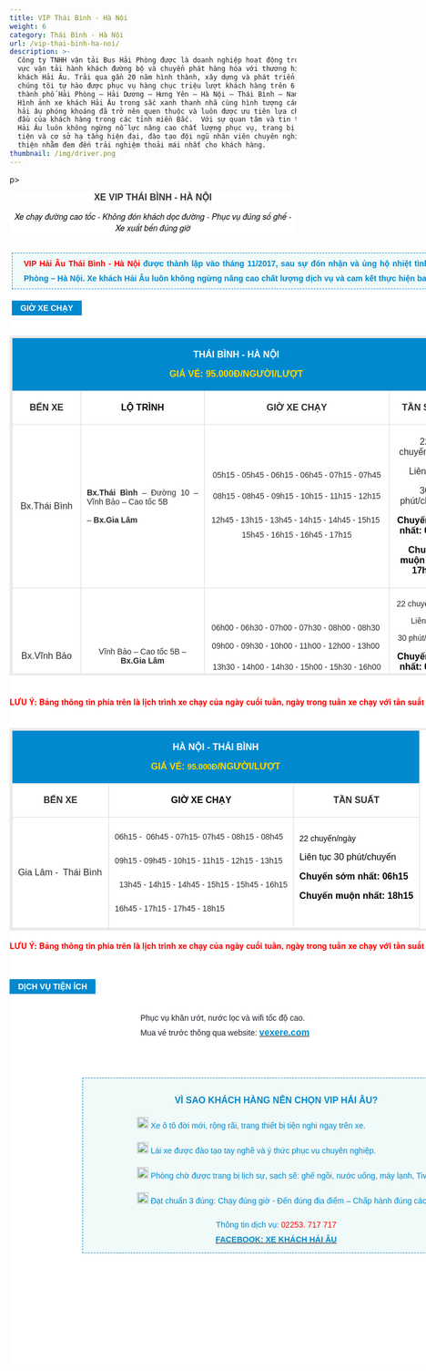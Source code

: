 ```yaml
---
title: VIP Thái Bình - Hà Nội
weight: 6
category: Thái Bình - Hà Nội
url: /vip-thai-binh-ha-noi/
description: >-
  Công ty TNHH vận tải Bus Hải Phòng được là doanh nghiệp hoạt động trong lĩnh
  vực vận tải hành khách đường bộ và chuyển phát hàng hóa với thương hiệu Xe
  khách Hải Âu. Trải qua gần 20 năm hình thành, xây dựng và phát triển, đến nay,
  chúng tôi tự hào được phục vụ hàng chục triệu lượt khách hàng trên 6 tỉnh,
  thành phố Hải Phòng – Hải Dương – Hưng Yên – Hà Nội – Thái Bình – Nam Định
  Hình ảnh xe khách Hải Âu trong sắc xanh thanh nhã cùng hình tượng cánh chim
  hải âu phóng khoáng đã trở nên quen thuộc và luôn được ưu tiên lựa chọn hàng
  đầu của khách hàng trong các tỉnh miền Bắc.  Với sự quan tâm và tin tưởng đó,
  Hải Âu luôn không ngừng nỗ lực nâng cao chất lượng phục vụ, trang bị phương
  tiện và cơ sở hạ tầng hiện đại, đào tạo đội ngũ nhân viên chuyên nghiệp, thân
  thiện nhằm đem đến trải nghiệm thoải mái nhất cho khách hàng.
thumbnail: /img/driver.png
---
```

p>&nbsp;</p>

<p style="box-sizing: border-box; color: #333333; font-family: -apple-system, BlinkMacSystemFont, 'avenir next', avenir, 'helvetica neue', helvetica, ubuntu, roboto, noto, 'segoe ui', arial, sans-serif; font-size: 14px; background-color: #ffffff; text-align: center;"><span style="font-size: 16px;"><span style="font-family: arial, helvetica, sans-serif;"><span style="font-weight: bolder;">XE VIP&nbsp;TH&Aacute;I B&Igrave;NH&nbsp;- H&Agrave; NỘI</span></span></span></p>

<p style="box-sizing: border-box; color: #333333; font-family: -apple-system, BlinkMacSystemFont, 'avenir next', avenir, 'helvetica neue', helvetica, ubuntu, roboto, noto, 'segoe ui', arial, sans-serif; font-size: 14px; background-color: #ffffff; text-align: center;"><span style="font-family: arial, helvetica, sans-serif;"><em style="font-family: 'Helvetica Neue', Helvetica, Arial, sans-serif;"><span style="color: #000000;">Xe chạy đường cao tốc - Kh&ocirc;ng đ&oacute;n kh&aacute;ch dọc đường - Phục vụ đ&uacute;ng số ghế - Xe xuất bến đ&uacute;ng giờ</span></em></span></p>

<div class="itemContainer itemContainerLast" style="box-sizing: border-box; color: #333333; font-family: -apple-system, BlinkMacSystemFont, 'avenir next', avenir, 'helvetica neue', helvetica, ubuntu, roboto, noto, 'segoe ui', arial, sans-serif; font-size: 14px; text-align: justify; background: #ffffff; border: 0px; outline: 0px; vertical-align: baseline; margin: 0px; padding: 0px; float: left;">

<div class="catItemView groupLeading" style="box-sizing: border-box; border: 0px; outline: 0px; vertical-align: baseline; background-image: initial; background-position: initial; background-size: initial; background-repeat: initial; background-attachment: initial; background-origin: initial; background-clip: initial; margin: 0px; padding: 4px;">

<div class="catItemHeader" style="box-sizing: border-box; border: 0px; outline: 0px; vertical-align: baseline; background-image: initial; background-position: initial; background-size: initial; background-repeat: initial; background-attachment: initial; background-origin: initial; background-clip: initial; margin: 0px; padding: 0px;">

<p style="box-sizing: border-box; margin-top: 16px; margin-bottom: 20px; padding: 5px 20px; border: 1px dashed #0089cf; background: none 0px 0px repeat scroll #f0faf8;"><span style="box-sizing: border-box; outline: none; font-size: 14px; font-family: Arial; line-height: 26px; max-width: 100%; text-align: justify; color: #ff0000;"><span style="box-sizing: border-box; outline: none; line-height: 26px; max-width: 100%; font-weight: bold;">VIP Hải &Acirc;u&nbsp;Th&aacute;i B&igrave;nh - H&agrave; Nội&nbsp;</span></span><span style="box-sizing: border-box; outline: none; font-size: 14px; font-family: Arial; line-height: 26px; max-width: 100%; text-align: justify; color: #0089cf; font-weight: bold;">được th&agrave;nh lập v&agrave;o th&aacute;ng 11/2017,&nbsp;sau sự đ&oacute;n nhận v&agrave; ủng hộ nhiệt t&igrave;nh của c&aacute;c h&agrave;nh kh&aacute;ch từ VIP Hải &Acirc;u tuyến Hải Ph&ograve;ng &ndash; H&agrave; Nội. Xe kh&aacute;ch Hải &Acirc;u lu&ocirc;n kh&ocirc;ng ngừng n&acirc;ng cao chất lượng dịch vụ v&agrave; cam kết thực hiện ba ti&ecirc;u ch&iacute;:&nbsp;</span><em style="box-sizing: border-box; outline: 0px; font-size: 14px; font-family: Arial; line-height: 26px; max-width: 100%; text-align: justify; color: #0089cf; font-weight: bold;">Đ&uacute;ng giờ - Thuận tiện - Nhanh ch&oacute;n</em><span style="box-sizing: border-box; outline: none; font-size: 14px; font-family: Arial; line-height: 26px; max-width: 100%; text-align: justify; color: #0089cf;"><span style="box-sizing: border-box; outline: none; line-height: 26px; max-width: 100%; font-weight: bold;"><em style="box-sizing: border-box; outline: none; line-height: 26px; max-width: 100%;">g.</em></span></span></p>

</div>

<div style="box-sizing: border-box; font-family: arial; font-size: 16px; background: #0089cf; padding: 5px 15px; margin: 15px 0px; color: #ffffff; display: table;"><span style="font-size: 14px;"><span style="font-family: arial, helvetica, sans-serif;"><span style="font-weight: bolder;">GIỜ XE CHẠY</span></span></span></div>

</div>

<table style="box-sizing: border-box; color: #292b2c; border: 4px solid #ececec; font-family: arial; text-align: center; width: 800px; height: 597px;">

<tbody>

<tr style="box-sizing: border-box; background: #0089cf; color: #ffffff; height: 87px;">

<th style="box-sizing: border-box; text-align: center; border: 1px solid #dddddd; width: 788px; height: 87px;" colspan="4">

<p style="box-sizing: border-box; margin-bottom: 0px; padding: 0px;"><span style="color: #ffffff;">TH&Aacute;I B&Igrave;NH&nbsp;-&nbsp;H&Agrave; NỘI</span></p>

<p style="box-sizing: border-box;"><span style="color: #ffd700;">GI&Aacute; V&Eacute;: 95.000Đ/NGƯỜI/LƯỢT</span></p>

</th>

</tr>

<tr style="box-sizing: border-box; height: 53px;">

<th style="box-sizing: border-box; border: 1px solid #dddddd; width: 120px; height: 53px;">BẾN XE</th>

<th style="box-sizing: border-box; border: 1px solid #dddddd; height: 53px; width: 215px;">

<p><span style="color: #000000;">LỘ TR&Igrave;NH</span></p>

</th>

<th style="box-sizing: border-box; border: 1px solid #dddddd; height: 53px; width: 323px;">GIỜ XE CHẠY</th>

<th style="box-sizing: border-box; height: 53px; width: 124px;">TẦN SUẤT</th>

</tr>

<tr style="box-sizing: border-box; height: 235px;">

<td style="box-sizing: border-box; padding: 5px 10px; border: 1px solid #dddddd; height: 235px; width: 120px;">Bx.Th&aacute;i B&igrave;nh</td>

<td style="box-sizing: border-box; padding: 5px 10px; border: 1px solid #dddddd; height: 235px; width: 215px;">

<p style="text-align: justify;"><span style="color: #292b2c; font-family: Arial; font-size: 14px; background-color: #ffffff;"><strong>Bx.Th&aacute;i B&igrave;nh</strong> &ndash; Đường 10 &ndash; Vĩnh Bảo &ndash; Cao tốc 5B</span></p>

<p style="text-align: justify;"><span style="color: #292b2c; font-family: Arial; font-size: 14px; background-color: #ffffff;">&ndash;<strong> Bx.Gia L&acirc;m</strong></span></p>

</td>

<td style="box-sizing: border-box; padding: 5px 10px; border: 1px solid #dddddd; height: 235px; width: 323px;">

<p style="box-sizing: border-box;"><span style="color: #292b2c; font-family: Arial; font-size: 14px; text-align: -webkit-center; background-color: #ffffff;">05h15 - 05h45 - 06h15 - 06h45 - 07h15 - 07h45 </span></p>

<p style="box-sizing: border-box;"><span style="color: #292b2c; font-family: Arial; font-size: 14px; text-align: -webkit-center; background-color: #ffffff;">08h15 - 08h45 - 09h15 - 10h15 - 11</span><span style="box-sizing: border-box; outline: none; font-size: 14px; font-family: arial; line-height: 26px; max-width: 100%; color: #292b2c; text-align: -webkit-center; background-color: #ffffff;">h15 - 12h15 </span></p>

<p style="box-sizing: border-box;"><span style="box-sizing: border-box; outline: none; font-size: 14px; font-family: arial; line-height: 26px; max-width: 100%; color: #292b2c; text-align: -webkit-center; background-color: #ffffff;">12h45 - 13h15 - 13h45 - 14h15 - 14h45 - 15h15&nbsp; 15h45 - 16h15 - 16h45 - 17h15</span></p>

</td>

<td style="box-sizing: border-box; padding: 5px 10px; border: 1px solid #dddddd; height: 235px; width: 124px;">

<p style="box-sizing: border-box;">22 chuyến/ng&agrave;y</p>

<p style="box-sizing: border-box;">Li&ecirc;n tục</p>

<p style="box-sizing: border-box;">30 ph&uacute;t/chuyến</p>

<p style="box-sizing: border-box;"><span style="font-weight: bolder; color: #000000;">Chuyến sớm nhất: 05h15</span></p>

<p style="box-sizing: border-box;"><span style="font-weight: bolder; color: #000000;">Chuyến muộn nhất: 17h15</span></p>

</td>

</tr>

<tr style="height: 222px;">

<td style="box-sizing: border-box; padding: 5px 10px; border: 1px solid #dddddd; height: 222px; width: 120px;">Bx.Vĩnh Bảo</td>

<td style="box-sizing: border-box; padding: 5px 10px; border: 1px solid #dddddd; height: 222px; width: 215px;"><span style="color: #292b2c; font-family: Arial; font-size: 14px; background-color: #ffffff;">Vĩnh Bảo &ndash; Cao tốc 5B &ndash; <strong>Bx.Gia L&acirc;m</strong></span></td>

<td style="box-sizing: border-box; padding: 5px 10px; border: 1px solid #dddddd; height: 222px; width: 323px;">

<p><span style="color: #292b2c; font-family: Arial; font-size: 14px; text-align: -webkit-center; background-color: #ffffff;">06h00 - 06h30 - 07h00 - 07h30 - 08h00 - 08h30&nbsp;</span></p>

<p><span style="color: #292b2c; font-family: Arial; font-size: 14px; text-align: -webkit-center; background-color: #ffffff;">09h00 - 09h30 - 10h00 - 11h00 - 12h00 - 13h00&nbsp;</span></p>

<p><span style="color: #292b2c; font-family: Arial; font-size: 14px; text-align: -webkit-center; background-color: #ffffff;">13h30 - 14h00 -&nbsp;</span><span style="box-sizing: border-box; outline: none; font-size: 14px; font-family: arial; line-height: 26px; max-width: 100%; color: #292b2c; text-align: -webkit-center; background-color: #ffffff;">14h30 -</span><span style="color: #292b2c; font-family: Arial; font-size: 14px; text-align: -webkit-center; background-color: #ffffff;"> 15h00 -&nbsp;</span><span style="box-sizing: border-box; outline: none; font-size: 14px; font-family: arial; line-height: 26px; max-width: 100%; color: #292b2c; text-align: -webkit-center; background-color: #ffffff;">15h30 -&nbsp;</span><span style="color: #292b2c; font-family: Arial; font-size: 14px; text-align: -webkit-center; background-color: #ffffff;">16h00 </span><span style="box-sizing: border-box; outline: none; font-size: 14px; font-family: arial; line-height: 26px; max-width: 100%; color: #292b2c; text-align: -webkit-center; background-color: #ffffff;">16h30 -&nbsp;</span><span style="color: #292b2c; font-family: Arial; font-size: 14px; text-align: -webkit-center; background-color: #ffffff;">17h00 - 17h30&nbsp;- 18h00</span></p>

</td>

<td style="box-sizing: border-box; padding: 5px 10px; border: 1px solid #dddddd; height: 222px; width: 124px;">

<p style="color: #292b2c; font-family: arial; font-size: 14px; text-align: center; background-color: #ffffff; box-sizing: border-box;">22 chuyến/ng&agrave;y</p>

<p style="color: #292b2c; font-family: arial; font-size: 14px; text-align: center; background-color: #ffffff; box-sizing: border-box;">Li&ecirc;n tục</p>

<p style="color: #292b2c; font-family: arial; font-size: 14px; text-align: center; background-color: #ffffff; box-sizing: border-box;">30 ph&uacute;t/chuyến</p>

<p style="box-sizing: border-box;"><span style="font-weight: bolder; color: #000000;">Chuyến sớm nhất: 06h00</span></p>

<p style="box-sizing: border-box;"><span style="font-weight: bolder; color: #000000;">Chuyến muộn nhất: 18h00</span></p>

</td>

</tr>

</tbody>

</table>

<div style="box-sizing: border-box; font-family: 'Helvetica Neue', Helvetica, Arial, sans-serif;">&nbsp;</div>

<div style="box-sizing: border-box; font-family: 'Helvetica Neue', Helvetica, Arial, sans-serif;"><span style="color: #ff0000;"><strong>LƯU &Yacute;: Bảng&nbsp;th&ocirc;ng&nbsp;tin ph&iacute;a tr&ecirc;n&nbsp;l&agrave; lịch&nbsp;tr&igrave;nh xe&nbsp;chạy&nbsp;của ng&agrave;y&nbsp;cuối tuần, ng&agrave;y&nbsp;trong tuần&nbsp;xe&nbsp;chạy&nbsp;với&nbsp;tần&nbsp;suất&nbsp;60 ph&uacute;t/chuyến.</strong></span></div>

<div style="box-sizing: border-box; font-family: 'Helvetica Neue', Helvetica, Arial, sans-serif;">&nbsp;</div>

<div style="box-sizing: border-box; font-family: 'Helvetica Neue', Helvetica, Arial, sans-serif; text-align: center;">

<table style="box-sizing: border-box; color: #292b2c; border: 4px solid #ececec; font-family: arial; width: 800px;">

<tbody>

<tr style="box-sizing: border-box; background: #0089cf; color: #ffffff;">

<th style="box-sizing: border-box; text-align: center; border: 1px solid #dddddd; width: 170px;" colspan="3">

<p style="box-sizing: border-box; margin-bottom: 0px; padding: 0px;"><span style="color: #ffffff;">H&Agrave; NỘI - TH&Aacute;I B&Igrave;NH</span></p>

<p style="box-sizing: border-box;"><span style="color: #ffd700;">GI&Aacute; V&Eacute;: </span><span style="color: #ffd700; font-family: arial; font-size: 14px; font-weight: bold; text-align: center; background-color: #0089cf;">95.000Đ</span><span style="color: #ffd700;">/NGƯỜI/LƯỢT</span></p>

</th>

</tr>

<tr style="box-sizing: border-box;">

<th style="box-sizing: border-box; border: 1px solid #dddddd; width: 170px;">BẾN XE</th>

<th style="box-sizing: border-box; border: 1px solid #dddddd;">

<p><span style="background-color: #ffffff; color: #000000;">GIỜ XE CHẠY</span></p>

</th>

<th style="box-sizing: border-box; border: 1px solid #dddddd;">TẦN SUẤT</th>

</tr>

<tr style="box-sizing: border-box;">

<td style="box-sizing: border-box; padding: 5px 10px; border: 1px solid #dddddd;">Gia L&acirc;m -&nbsp; Th&aacute;i B&igrave;nh</td>

<td style="box-sizing: border-box; padding: 5px 10px; border: 1px solid #dddddd;">

<p style="box-sizing: border-box;"><span style="color: #292b2c; font-family: Arial; font-size: 14px; text-align: -webkit-center; background-color: #ffffff;">06h15&nbsp;-&nbsp;&nbsp;</span><span style="box-sizing: border-box; outline: none; font-size: 14px; font-family: arial; line-height: 26px; max-width: 100%; color: #292b2c; text-align: -webkit-center; background-color: #ffffff;">06</span><span style="box-sizing: border-box; outline: none; font-size: 14px; font-family: arial; line-height: 26px; max-width: 100%; color: #292b2c; text-align: -webkit-center; background-color: #ffffff;">h45 - 07h15- 07</span><span style="box-sizing: border-box; outline: none; font-size: 14px; font-family: arial; line-height: 26px; max-width: 100%; color: #292b2c; text-align: -webkit-center; background-color: #ffffff;">h4</span><span style="box-sizing: border-box; outline: none; font-size: 14px; font-family: arial; line-height: 26px; max-width: 100%; color: #292b2c; text-align: -webkit-center; background-color: #ffffff;">5 - 08</span><span style="box-sizing: border-box; outline: none; font-size: 14px; font-family: arial; line-height: 26px; max-width: 100%; color: #292b2c; text-align: -webkit-center; background-color: #ffffff;">h15 - 08h45&nbsp;</span></p>

<p style="box-sizing: border-box;"><span style="box-sizing: border-box; outline: none; font-size: 14px; font-family: arial; line-height: 26px; max-width: 100%; color: #292b2c; text-align: -webkit-center; background-color: #ffffff;">09h15 - 09h45 -&nbsp;10h15 - 11h15 - 12h15 - 13h15&nbsp;</span></p>

<p style="box-sizing: border-box;"><span style="box-sizing: border-box; outline: none; font-size: 14px; font-family: arial; line-height: 26px; max-width: 100%; color: #292b2c; text-align: -webkit-center; background-color: #ffffff;">&nbsp;&nbsp;13h45 - 14h15 - 14h45 -&nbsp;15h15 - 15h45 - 16h15 </span></p>

<p style="box-sizing: border-box;"><span style="box-sizing: border-box; outline: none; font-size: 14px; font-family: arial; line-height: 26px; max-width: 100%; color: #292b2c; text-align: -webkit-center; background-color: #ffffff;">16h45 - 17h15 - 17h45 - 18h15</span></p>

</td>

<td style="box-sizing: border-box; padding: 5px 10px; border: 1px solid #dddddd;">

<p style="box-sizing: border-box;"><span style="color: #000000; font-family: arial; font-size: 14px; text-align: center; background-color: #ffffff;">22 chuyến/ng&agrave;y</span></p>

<p style="box-sizing: border-box;"><span style="color: #000000;">Li&ecirc;n tục 30 ph&uacute;t/chuyến</span></p>

<p style="box-sizing: border-box;"><span style="font-weight: bold; color: #000000;">Chuyến sớm nhất: 06h15</span></p>

<p style="box-sizing: border-box;"><span style="font-weight: bold; color: #000000;">Chuyến muộn nhất: 18h15</span></p>

<div style="box-sizing: border-box;">&nbsp;</div>

</td>

</tr>

</tbody>

</table>

<p style="box-sizing: border-box; text-align: justify;"><span style="color: #ff0000;"><strong> LƯU &Yacute;: Bảng&nbsp;th&ocirc;ng&nbsp;tin ph&iacute;a tr&ecirc;n&nbsp;l&agrave; lịch&nbsp;tr&igrave;nh xe&nbsp;chạy&nbsp;của ng&agrave;y&nbsp;cuối tuần, ng&agrave;y&nbsp;trong tuần&nbsp;xe&nbsp;chạy&nbsp;với&nbsp;tần&nbsp;suất&nbsp;60 ph&uacute;t/chuyến. </strong></span></p>

<p style="color: #333333; background-color: #ffffff;">&nbsp;</p>

<div style="box-sizing: border-box; font-family: -apple-system, BlinkMacSystemFont, 'avenir next', avenir, 'helvetica neue', helvetica, ubuntu, roboto, noto, 'segoe ui', arial, sans-serif; text-align: justify;">

<div style="box-sizing: border-box; font-family: arial; font-size: 16px; background: #0089cf; padding: 5px 15px; margin: 15px 0px; color: #ffffff; display: table;"><span style="font-size: 14px;"><span style="font-family: arial, helvetica, sans-serif;"><span style="font-weight: bolder;">DỊCH VỤ TIỆN &Iacute;CH</span></span></span></div>

</div>

<div style="box-sizing: border-box; font-family: -apple-system, BlinkMacSystemFont, 'avenir next', avenir, 'helvetica neue', helvetica, ubuntu, roboto, noto, 'segoe ui', arial, sans-serif;">

<div class="f6 ph3 ph6-l center darkblue" style="box-sizing: border-box; padding-left: 8rem; padding-right: 8rem; margin-left: auto; margin-right: auto;">

<div class="fl w-100 w-70-l tj ph0 ph0-l" style="box-sizing: border-box; float: left; width: 816.891px; padding-left: 0px; padding-right: 0px; text-align: justify;">

<div id="itemListPrimary" style="box-sizing: border-box; outline: 0px; line-height: 26px; max-width: 100%; background-image: initial; background-position: initial; background-size: initial; background-repeat: initial; background-attachment: initial; background-origin: initial; background-clip: initial; border: 0px; vertical-align: baseline; margin: 0px; padding: 0px;">

<p style="color: #231f20; font-size: 0.875rem; box-sizing: border-box; font-family: Arial; outline: none; margin-bottom: 0px; margin-left: 80px; padding: 0px; line-height: 26px; max-width: 100%;"><span class="_5mfr _47e3" style="line-height: 0; vertical-align: middle; margin: 0px 1px; font-family: Helvetica, Arial, sans-serif; color: #1d2129;"><img class="img" style="border: 0px; vertical-align: -3px;" role="presentation" src="https://static.xx.fbcdn.net/images/emoji.php/v9/f8d/1/16/2611.png" alt="" width="16" height="16" /><span class="_7oe" style="display: inline-block; font-size: 0px; width: 0px; font-family: inherit;">☑️</span></span><span style="color: #1d2129; font-family: Helvetica, Arial, sans-serif;">&nbsp;Phục vụ khăn ướt, nước lọc v&agrave; wifi tốc độ cao.</span><br style="color: #1d2129; font-family: Helvetica, Arial, sans-serif;" /><span class="_5mfr _47e3" style="line-height: 0; vertical-align: middle; margin: 0px 1px; font-family: Helvetica, Arial, sans-serif; color: #1d2129;"><img class="img" style="border: 0px; vertical-align: -3px;" role="presentation" src="https://static.xx.fbcdn.net/images/emoji.php/v9/f8d/1/16/2611.png" alt="" width="16" height="16" /><span class="_7oe" style="display: inline-block; font-size: 0px; width: 0px; font-family: inherit;">☑️</span></span><span style="color: #1d2129; font-family: Helvetica, Arial, sans-serif;">&nbsp;Mua v&eacute; trước th&ocirc;ng qua website:&nbsp;</span><span style="font-size: 16px;"><span style="font-family: Helvetica, Arial, sans-serif;"><strong><a href="https://vexere.com/"><span style="color: #0089cf;">vexere.com</span></a></strong></span></span><br style="color: #1d2129; font-family: Helvetica, Arial, sans-serif;" />&nbsp;</p>

<p style="color: #231f20; font-size: 0.875rem; box-sizing: border-box; font-family: Arial; outline: none; margin-bottom: 0px; margin-left: 80px; padding: 0px; line-height: 26px; max-width: 100%;">&nbsp;</p>

<div class="itemContainer itemContainerLast" style="box-sizing: border-box; background-image: initial; background-position: initial; background-size: initial; background-repeat: initial; background-attachment: initial; background-origin: initial; background-clip: initial; border: 0px; outline: 0px; vertical-align: baseline; margin: 0px; padding: 0px; float: left;">

<div style="box-sizing: border-box; font-family: 'Helvetica Neue', Helvetica, Arial, sans-serif; text-align: center;">

<div style="box-sizing: border-box; font-family: -apple-system, BlinkMacSystemFont, 'avenir next', avenir, 'helvetica neue', helvetica, ubuntu, roboto, noto, 'segoe ui', arial, sans-serif;">

<div style="box-sizing: border-box; font-family: arial; border: 1px dashed #0089cf; padding: 10px 15px; margin-bottom: 20px; background: #f0faf8;">

<p style="font-size: 16px; box-sizing: border-box;"><span style="font-family: arial, helvetica, sans-serif;"><span style="color: #0089cf;"><span style="font-weight: bolder;">V&Igrave; SAO KH&Aacute;CH H&Agrave;NG N&Ecirc;N CHỌN VIP HẢI &Acirc;U?</span></span></span></p>

<p style="font-size: 16px; box-sizing: border-box; text-align: left; margin-left: 80px;"><span style="font-size: 14px;"><span style="font-family: arial, helvetica, sans-serif;"><span style="color: #0089cf;"><img style="border-style: none; max-width: 100%;" src="https://xehaiau.netlify.com/pictures/picfullsizes/2018/01/02/blue%20arrow(1).png" alt="" width="20" height="20" />&nbsp;Xe &ocirc; t&ocirc; đời mới, rộng r&atilde;i, trang thiết bị tiện nghi ngay tr&ecirc;n xe.</span></span></span></p>

<p style="font-size: 16px; box-sizing: border-box; text-align: left; margin-left: 80px;"><span style="font-size: 14px;"><span style="font-family: arial, helvetica, sans-serif;"><span style="color: #0089cf;"><img style="border-style: none; max-width: 100%;" src="https://xehaiau.netlify.com/pictures/picfullsizes/2018/01/02/blue%20arrow(1).png" alt="" width="20" height="20" />&nbsp;L&aacute;i xe được đ&agrave;o tạo tay nghề v&agrave; &yacute; thức phục vụ chuy&ecirc;n nghiệp.</span></span></span></p>

<p style="font-size: 16px; box-sizing: border-box; text-align: left; margin-left: 80px;"><span style="font-size: 14px;"><span style="font-family: arial, helvetica, sans-serif;"><span style="color: #0089cf;"><img style="border-style: none; max-width: 100%;" src="https://xehaiau.netlify.com/pictures/picfullsizes/2018/01/02/blue%20arrow(1).png" alt="" width="20" height="20" />&nbsp;Ph&ograve;ng chờ được trang bị lịch sự, sạch sẽ: ghế ngồi, nước uống, m&aacute;y lạnh, Tivi, toilet,...</span></span></span></p>

<p style="font-size: 16px; box-sizing: border-box; text-align: left; margin-left: 80px;"><span style="font-size: 14px;"><span style="font-family: arial, helvetica, sans-serif;"><span style="color: #0089cf;"><img style="border-style: none; max-width: 100%;" src="https://xehaiau.netlify.com/pictures/picfullsizes/2018/01/02/blue%20arrow(1).png" alt="" width="20" height="20" />&nbsp;Đạt chuẩn 3 đ&uacute;ng: Chạy đ&uacute;ng giờ - Đến đ&uacute;ng địa điểm &ndash; Chấp h&agrave;nh đ&uacute;ng c&aacute;c quy định.</span></span></span></p>

<div class="btnda1tv" style="font-size: 16px; box-sizing: border-box; cursor: pointer;"><span style="font-size: 14px;"><span style="font-family: arial, helvetica, sans-serif;"><span style="color: #0089cf;">Th&ocirc;ng tin dịch vụ:&nbsp;</span><span style="color: #ff0000;">02253. 717 717</span></span></span></div>

<div class="btnda1tv" style="box-sizing: border-box; cursor: pointer;"><span style="font-family: arial, helvetica, sans-serif;"><a href="https://www.facebook.com/xekhachviphaiau/"><span style="color: #0089cf;"><strong>FACEBOOK: XE KH&Aacute;CH HẢI &Acirc;U</strong></span></a></span></div>

</div>

<p style="font-size: 0.875rem; box-sizing: border-box;">&nbsp;</p>

<p style="font-size: 0.875rem; box-sizing: border-box;">&nbsp;</p>

</div>

</div>

</div>

</div>

</div>

</div>

</div>

<p style="color: #333333; background-color: #ffffff; box-sizing: border-box; font-family: -apple-system, BlinkMacSystemFont, 'avenir next', avenir, 'helvetica neue', helvetica, ubuntu, roboto, noto, 'segoe ui', arial, sans-serif;">&nbsp;</p>

<div style="box-sizing: border-box; font-family: -apple-system, BlinkMacSystemFont, 'avenir next', avenir, 'helvetica neue', helvetica, ubuntu, roboto, noto, 'segoe ui', arial, sans-serif; font-size: 14px; text-align: center;">

<div class="f6 ph3 ph6-l center darkblue" style="box-sizing: border-box; padding-left: 8rem; padding-right: 8rem; margin-left: auto; margin-right: auto; font-family: -apple-system, BlinkMacSystemFont, 'avenir next', avenir, 'helvetica neue', helvetica, ubuntu, roboto, noto, 'segoe ui', arial, sans-serif;">

<div class="fl w-100 w-70-l tj ph0 ph0-l" style="box-sizing: border-box; float: left; width: 816.891px; padding-left: 0px; padding-right: 0px; text-align: justify;">

<div id="itemListPrimary" style="box-sizing: border-box; outline: 0px; line-height: 26px; max-width: 100%; background-image: initial; background-position: initial; background-size: initial; background-repeat: initial; background-attachment: initial; background-origin: initial; background-clip: initial; border: 0px; vertical-align: baseline; margin: 0px; padding: 0px;">

<div class="itemContainer itemContainerLast" style="box-sizing: border-box; background: #ffffff; border: 0px; outline: 0px; vertical-align: baseline; margin: 0px; padding: 0px; float: left;">

<div style="box-sizing: border-box; font-family: 'Helvetica Neue', Helvetica, Arial, sans-serif; text-align: center;">

<p style="color: #333333; font-size: 0.875rem; box-sizing: border-box;">&nbsp;</p>

<p style="color: #333333; font-size: 0.875rem; box-sizing: border-box;">&nbsp;</p>

</div>

</div>

</div>

</div>

</div>

</div>

</div>

</div>

